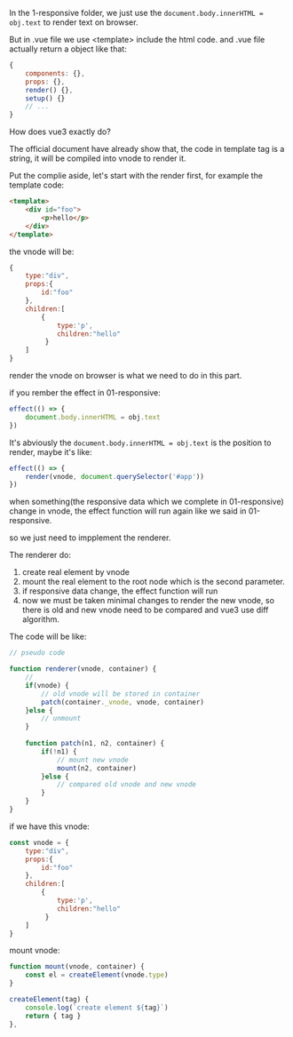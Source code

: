 In the 1-responsive folder, we just use the `document.body.innerHTML = obj.text` to render text on browser.

But in .vue file we use \<template> include the html code. and .vue file actually return a object like that:
```javascript
{
    components: {},
    props: {},
    render() {},
    setup() {}
    // ...
}
```

How does vue3 exactly do?

The official document have already show that, the code in template tag is a string, it will be compiled into vnode to render it.

Put the complie aside, let's start with the render first, for example the template code:
```html
<template>
    <div id="foo">
        <p>hello</p>
    </div>
</template>
```

the vnode will be:
```javascript
{
    type:"div",
    props:{
        id:"foo"
    },
    children:[
        {
            type:'p',
            children:"hello"
         }
    ]
}
```

render the vnode on browser is what we need to do in this part. 

if you rember the effect in 01-responsive:
```javascript
effect(() => {
    document.body.innerHTML = obj.text
})
```

It's abviously the `document.body.innerHTML = obj.text` is the position to render, maybe it's like:
```javascript
effect(() => {
    render(vnode, document.querySelector('#app'))
})
```

when something(the responsive data which we complete in 01-responsive) change in vnode, the effect function will run again like we said in 01-responsive.

so we just need to impplement the renderer.

The renderer do:
1. create real element by vnode
2. mount the real element to the root node which is the second parameter.
3. if responsive data change, the effect function will run
4. now we must be taken minimal changes to render the new vnode, so there is old and new vnode need to be compared and vue3 use diff algorithm.

The code will be like:
```javascript
// pseudo code

function renderer(vnode, container) {
    // 
    if(vnode) {
        // old vnode will be stored in container
        patch(container._vnode, vnode, container)
    }else {
        // unmount 
    }
    
    function patch(n1, n2, container) {
        if(!n1) {
            // mount new vnode
            mount(n2, container)
        }else {
            // compared old vnode and new vnode
        }
    }
}
```
if we have this vnode:
```javascript
const vnode = {
    type:"div",
    props:{
        id:"foo"
    },
    children:[
        {
            type:'p',
            children:"hello"
         }
    ]
}
```

mount vnode:
```javascript
function mount(vnode, container) {
    const el = createElement(vnode.type)
}

createElement(tag) {
    console.log(`create element ${tag}`)
    return { tag }
},
```